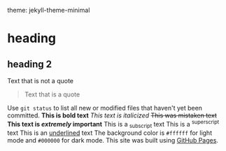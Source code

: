 theme: jekyll-theme-minimal
# heading
## heading 2

Text that is not a quote
> Text that is a quote

Use `git status` to list all new or modified files that haven't yet been committed.
**This is bold text**
_This text is italicized_
~~This was mistaken text~~
**This text is _extremely_ important**
This is a <sub>subscript</sub> text
This is a <sup>superscript</sup> text
This is an <ins>underlined</ins> text
The background color is `#ffffff` for light mode and `#000000` for dark mode.
This site was built using [GitHub Pages](https://pages.github.com/).
